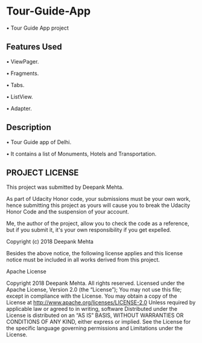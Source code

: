 # Tour-Guide-App

•	Tour Guide App project

## Features Used
•	ViewPager.

•	Fragments.

•	Tabs.

•	ListView.

•	Adapter.

## Description
•	Tour Guide app of Delhi.

•	It contains a list of Monuments, Hotels and Transportation.



## PROJECT LICENSE

This project was submitted by Deepank Mehta.

As part of Udacity Honor code, your submissions must be your own work, hence
submitting this project as yours will cause you to break the Udacity Honor Code
and the suspension of your account.

Me, the author of the project, allow you to check the code as a reference, but if
you submit it, it's your own responsibility if you get expelled.

Copyright (c) 2018 Deepank Mehta

Besides the above notice, the following license applies and this license notice
must be included in all works derived from this project.

Apache License

Copyright 2018 Deepank Mehta. All rights reserved.
Licensed under the Apache License, Version 2.0 (the “License”);
You may not use this file; except in compliance with the License.
You may obtain a copy of the License at 
http://www.apache.org/licenses/LICENSE-2.0
Unless required by applicable law or agreed to in writing, software
Distributed under the License is distributed on an “AS IS” BASIS,
WITHOUT WARRANTIES OR CONDITIONS OF ANY KIND, either express or implied.
See the License for the specific language governing permissions and
Limitations under the License. 

